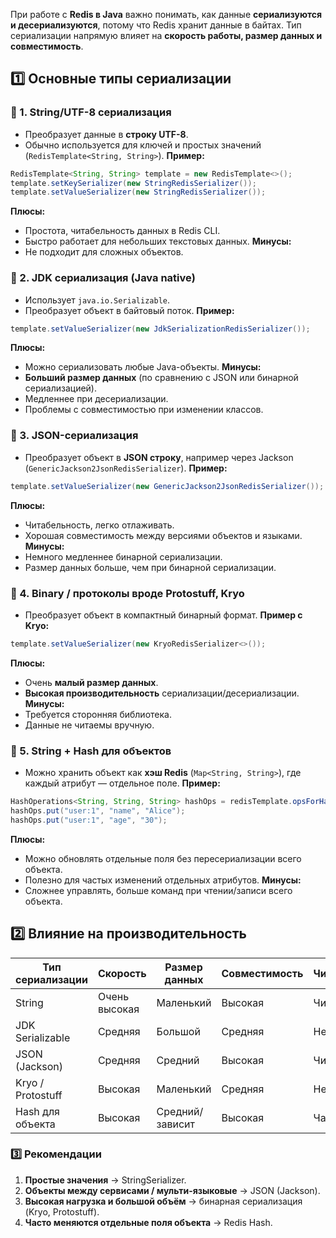 При работе с **Redis в Java** важно понимать, как данные **сериализуются и десериализуются**, потому что Redis хранит данные в байтах. Тип сериализации напрямую влияет на **скорость работы, размер данных и совместимость**.
## 1️⃣ **Основные типы сериализации**
### 🔹 1. **String/UTF-8 сериализация**
- Преобразует данные в **строку UTF-8**.
- Обычно используется для ключей и простых значений (`RedisTemplate<String, String>`).
**Пример:**
```java
RedisTemplate<String, String> template = new RedisTemplate<>();
template.setKeySerializer(new StringRedisSerializer());
template.setValueSerializer(new StringRedisSerializer());
```
**Плюсы:**
- Простота, читабельность данных в Redis CLI.
- Быстро работает для небольших текстовых данных.
**Минусы:**
- Не подходит для сложных объектов.
### 🔹 2. **JDK сериализация (Java native)**
- Использует `java.io.Serializable`.
- Преобразует объект в байтовый поток.
**Пример:**
```java
template.setValueSerializer(new JdkSerializationRedisSerializer());
```
**Плюсы:**
- Можно сериализовать любые Java-объекты.
**Минусы:**
- **Больший размер данных** (по сравнению с JSON или бинарной сериализацией).
- Медленнее при десериализации.
- Проблемы с совместимостью при изменении классов.
### 🔹 3. **JSON-сериализация**
- Преобразует объект в **JSON строку**, например через Jackson (`GenericJackson2JsonRedisSerializer`).
**Пример:**
```java
template.setValueSerializer(new GenericJackson2JsonRedisSerializer());
```
**Плюсы:**
- Читабельность, легко отлаживать.
- Хорошая совместимость между версиями объектов и языками.
**Минусы:**
- Немного медленнее бинарной сериализации.
- Размер данных больше, чем при бинарной сериализации.
### 🔹 4. **Binary / протоколы вроде Protostuff, Kryo**
- Преобразует объект в компактный бинарный формат.
**Пример с Kryo:**
```java
template.setValueSerializer(new KryoRedisSerializer<>());
```
**Плюсы:**
- Очень **малый размер данных**.
- **Высокая производительность** сериализации/десериализации.
**Минусы:**
- Требуется сторонняя библиотека.
- Данные не читаемы вручную.
### 🔹 5. **String + Hash для объектов**
- Можно хранить объект как **хэш Redis** (`Map<String, String>`), где каждый атрибут — отдельное поле.
**Пример:**
```java
HashOperations<String, String, String> hashOps = redisTemplate.opsForHash();
hashOps.put("user:1", "name", "Alice");
hashOps.put("user:1", "age", "30");
```
**Плюсы:**
- Можно обновлять отдельные поля без пересериализации всего объекта.
- Полезно для частых изменений отдельных атрибутов.
**Минусы:**
- Сложнее управлять, больше команд при чтении/записи всего объекта.
## 2️⃣ **Влияние на производительность**

|Тип сериализации|Скорость|Размер данных|Совместимость|Читабельность|
|---|---|---|---|---|
|String|Очень высокая|Маленький|Высокая|Читаемы|
|JDK Serializable|Средняя|Большой|Средняя|Нет|
|JSON (Jackson)|Средняя|Средний|Высокая|Читаемы|
|Kryo / Protostuff|Высокая|Маленький|Средняя|Нет|
|Hash для объекта|Высокая|Средний/зависит|Высокая|Частично|
### 3️⃣ **Рекомендации**
1. **Простые значения** → StringSerializer.
2. **Объекты между сервисами / мульти-языковые** → JSON (Jackson).
3. **Высокая нагрузка и большой объём** → бинарная сериализация (Kryo, Protostuff).
4. **Часто меняются отдельные поля объекта** → Redis Hash.
